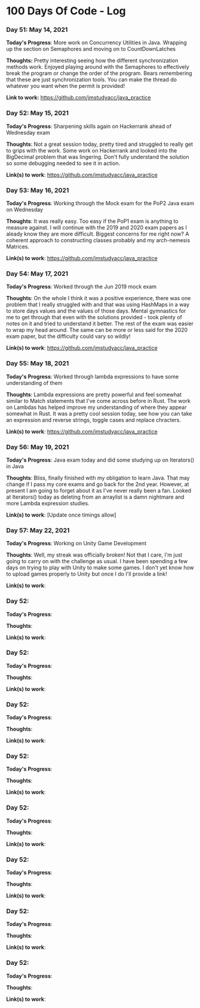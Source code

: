 # 100 Days Of Code - Log

### Day 51: May 14, 2021

**Today's Progress**: More work on Concurrency Utilities in Java. Wrapping up the section on Semaphores and moving on to CountDownLatches

**Thoughts:** Pretty interesting seeing how the different synchronization methods work. Enjoyed playing around with the Semaphores to effectively break the program or change the order of the program. Bears remembering that these are just synchronization tools. You can make the thread do whatever you want when the permit is provided!

**Link to work:** 
https://github.com/jmstudyacc/java_practice


### Day 52: May 15, 2021

**Today's Progress**: Sharpening skills again on Hackerrank ahead of Wednesday exam

**Thoughts**: Not a great session today, pretty tired and struggled to really get to grips with the work. Some work on Hackerrank and looked into the BigDecimal problem that was lingering. Don't fully understand the solution so some debugging needed to see it in action.

**Link(s) to work**:
https://github.com/jmstudyacc/java_practice


### Day 53: May 16, 2021

**Today's Progress**: Working through the Mock exam for the PoP2 Java exam on Wednesday

**Thoughts**: It was really easy. Too easy if the PoP1 exam is anything to measure against. I will continue with the 2019 and 2020 exam papers as I aleady know they are more difficult. Biggest concerns for me right now? A coherent approach to constructing classes probably and my arch-nemesis Matrices.

**Link(s) to work**:
https://github.com/jmstudyacc/java_practice


### Day 54: May 17, 2021 

**Today's Progress**: Worked through the Jun 2019 mock exam

**Thoughts**: On the whole I think it was a positive experience, there was one problem that I really struggled with and that was using HashMaps in a way to store days values and the values of those days. Mental gymnastics for me to get through that even with the solutions provided - took plenty of notes on it and tried to understand it better. The rest of the exam was easier to wrap my head around. The same can be more or less said for the 2020 exam paper, but the difficulty could vary so wildly!

**Link(s) to work**:
https://github.com/jmstudyacc/java_practice


### Day 55: May 18, 2021 

**Today's Progress**: Worked through lambda expressions to have some understanding of them

**Thoughts**: Lambda expressions are pretty powerful and feel somewhat similar to Match statements that I've come across before in Rust. The work on Lambdas has helped improve my understanding of where they appear somewhat in Rust. It was a pretty cool session today, see how you can take an expression and reverse strings, toggle cases and replace chracters.

**Link(s) to work**:
https://github.com/jmstudyacc/java_practice


### Day 56: May 19, 2021

**Today's Progress**: Java exam today and did some studying up on Iterators() in Java

**Thoughts**: Bliss, finally finished with my obligation to learn Java. That may change if I pass my core exams and go back for the 2nd year. However, at present I am going to forget about it as I've never really been a fan. Looked at Iterators() today as deleting from an arraylist is a damn nightmare and more Lambda expression studies.

**Link(s) to work**:
[Update once timings allow]


### Day 57: May 22, 2021 

**Today's Progress**: Working on Unity Game Development

**Thoughts**: Well, my streak was officially broken! Not that I care, I'm just going to carry on with the challenge as usual. I have been spending a few days on trying to play with Unity to make some games. I don't yet know how to upload games properly to Unity but once I do I'll provide a link!

**Link(s) to work**:


### Day 52: 

**Today's Progress**: 

**Thoughts**: 

**Link(s) to work**:


### Day 52: 

**Today's Progress**: 

**Thoughts**: 

**Link(s) to work**:


### Day 52: 

**Today's Progress**: 

**Thoughts**: 

**Link(s) to work**:


### Day 52: 

**Today's Progress**: 

**Thoughts**: 

**Link(s) to work**:



### Day 52: 

**Today's Progress**: 

**Thoughts**: 

**Link(s) to work**:


### Day 52: 

**Today's Progress**: 

**Thoughts**: 

**Link(s) to work**:


### Day 52: 

**Today's Progress**: 

**Thoughts**: 

**Link(s) to work**:


### Day 52: 

**Today's Progress**: 

**Thoughts**: 

**Link(s) to work**:

